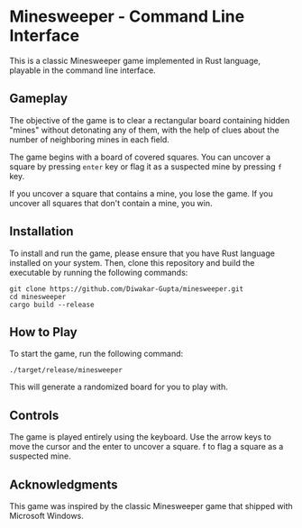 # Minesweeper - Command Line Interface
This is a classic Minesweeper game implemented in Rust language, playable in the command line interface.

## Gameplay
The objective of the game is to clear a rectangular board containing hidden "mines" without detonating any of them, with the help of clues about the number of neighboring mines in each field.

The game begins with a board of covered squares. You can uncover a square by pressing `enter` key or flag it as a suspected mine by pressing `f` key.

If you uncover a square that contains a mine, you lose the game. If you uncover all squares that don't contain a mine, you win.

## Installation
To install and run the game, please ensure that you have Rust language installed on your system. Then, clone this repository and build the executable by running the following commands:
```shell
git clone https://github.com/Diwakar-Gupta/minesweeper.git
cd minesweeper
cargo build --release
```

## How to Play
To start the game, run the following command:
```shell
./target/release/minesweeper
```

This will generate a randomized board for you to play with.

## Controls
The game is played entirely using the keyboard. Use the arrow keys to move the cursor and the enter to uncover a square. f to flag a square as a suspected mine.

## Acknowledgments
This game was inspired by the classic Minesweeper game that shipped with Microsoft Windows.
